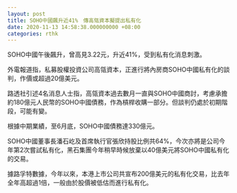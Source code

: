 ```yaml
---
layout: post
title: SOHO中國飆升近41%　傳高瓴資本擬提出私有化
date: 2020-11-13 14:58:38.000000000 +08:00
categories: rthk
---
```


SOHO中國午後飆升，曾高見3.22元，升近41%，受到私有化消息刺激。

外電報道指，私募股權投資公司高瓴資本，正進行將內房商SOHO中國私有化的談判，作價或超過20億美元。

路透社引述4名消息人士指，高瓴資本過去數月一直與SOHO中國商討，考慮承擔約180億元人民幣的SOHO中國債務，作為槓桿收購一部分。但談判仍處於初期階段，可能有變。

根據中期業績，至6月底，SOHO中國債務達330億元。

SOHO中國董事長潘石屹及首席執行官張欣持股比例共64%，今次亦將是公司今年第2次嘗試私有化，黑石集團今年稍早時候放棄以40億美元將SOHO中國私有化的交易。

據路孚特數據，今年以來，本港上市公司共宣布200億美元的私有化交易，比去年全年高超過1倍，一般由於股價被低估而進行私有化。
